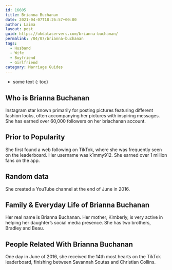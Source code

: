 ```yaml
---
id: 16605
title: Brianna Buchanan
date: 2021-04-07T18:26:57+00:00
author: Laima
layout: post
guid: https://ukdataservers.com/brianna-buchanan/
permalink: /04/07/brianna-buchanan
tags:
  - Husband
  - Wife
  - Boyfriend
  - Girlfriend
category: Marriage Guides
---
```


* some text
{: toc}


## Who is Brianna Buchanan
                  
                  
                  
Instagram star known primarily for posting pictures featuring different fashion looks, often accompanying her pictures with inspiring messages. She has earned over 60,000 followers on her briachanan account. 
                  
              
            
              
            
                
                
                
## Prior to Popularity
                  
                  
                  
She first found a web following on TikTok, where she was frequently seen on the leaderboard. Her username was k1mmy912. She earned over 1 million fans on the app. 
                  
              
            
              
            
                
                
                
## Random data
                  
                  
                  
She created a YouTube channel at the end of June in 2016. 
                  
              
            
              
            
                
                
                
## Family & Everyday Life of Brianna Buchanan
                  
                  
                  
Her real name is Brianna Buchanan. Her mother, Kimberly, is very active in helping her daughter&#8217;s social media presence. She has two brothers, Bradley and Beau.
                  
              
            
              
            
                
                
                
## People Related With Brianna Buchanan
                  
                  
                  
One day in June of 2016, she received the 14th most hearts on the TikTok leaderboard, finishing between Savannah Soutas and Christian Collins.  
                  
              
            
              
            
                
              
            
              
              
            
            
              
            
          
          
          